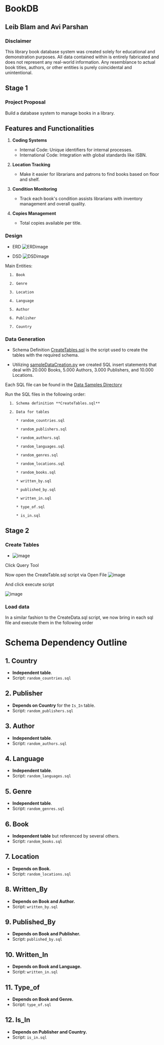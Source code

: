 # BookDB

## Leib Blam and Avi Parshan

### Disclaimer

This library book database system was created solely for educational and demonstration purposes. All data contained within is entirely fabricated and does not represent any real-world information. Any resemblance to actual book titles, authors, or other entities is purely coincidental and unintentional. 

## Stage 1
### Project Proposal

Build a database system to manage books in a library.  

## Features and Functionalities  
1. **Coding Systems**  
   - Internal Code: Unique identifiers for internal processes.  
   - International Code: Integration with global standards like ISBN.  

2. **Location Tracking**  
   - Make it easier for librarians and patrons to find books based on floor and shelf. 

3. **Condition Monitoring**  
   - Track each book's condition assists librarians with inventory management and overall quality. 

4. **Copies Management**  
   - Total copies available per title.  

### Design 

   * ERD
   ![ERDimage](https://github.com/avipars/DB-Mini-Project/blob/main/Stage1/Diagrams/BookERDMap.png?raw=true)

   * DSD
   ![DSDimage](https://github.com/avipars/DB-Mini-Project/blob/main/Stage1/Diagrams/BookDSDMap.png?raw=true)


   Main Entities: 

      1. Book

      2. Genre

      3. Location

      4. Language

      5. Author

      6. Publisher

      7. Country

### Data Generation

   * Schema Definition [CreateTables.sql](https://github.com/avipars/DB-Mini-Project/blob/main/Stage1/CreateTables.sql) is the script used to create the tables with the required schema.

   * Utilizing [sampleDataCreation.py](https://github.com/avipars/DB-Mini-Project/blob/main/Stage1/Data_Samples/sampleDataCreation.py) we created SQL insert statements that deal with 20.000 Books, 5.000 Authors, 3.000 Publishers, and 10.000 Locations. 

   Each SQL file can be found in the [Data Samples Directory](https://github.com/avipars/DB-Mini-Project/blob/main/Stage1/Data_Samples/)
   
   Run the SQL files in the following order: 

      1. Schema definition **CreateTables.sql**

      2. Data for tables

         * random_countries.sql

         * random_publishers.sql

         * random_authors.sql

         * random_languages.sql

         * random_genres.sql

         * random_locations.sql

         * random_books.sql

         * written_by.sql

         * published_by.sql

         * written_in.sql

         * type_of.sql

         * is_in.sql


## Stage 2

### Create Tables

* ![image](https://github.com/user-attachments/assets/a8f66d3d-50f3-49a1-9e3b-1e6cf1d12e80)

Click Query Tool

Now open the CreateTable.sql script via Open File
![image](https://github.com/user-attachments/assets/bc311280-e445-4e25-8762-7236a0ff5b81)

And click execute script

![image](https://github.com/user-attachments/assets/47706ba8-9894-4da4-ba39-d22338730f4f)

### Load data

In a similar fashion to the CreateData.sql script, we now bring in each sql file and execute them in the following order

# Schema Dependency Outline

## 1. Country
- **Independent table**.
- Script: `random_countries.sql`

## 2. Publisher
- **Depends on Country** for the `Is_In` table.
- Script: `random_publishers.sql`

## 3. Author
- **Independent table**.
- Script: `random_authors.sql`

## 4. Language
- **Independent table**.
- Script: `random_languages.sql`

## 5. Genre
- **Independent table**.
- Script: `random_genres.sql`

## 6. Book
- **Independent table** but referenced by several others.
- Script: `random_books.sql`

## 7. Location
- **Depends on Book.**
- Script: `random_locations.sql`

## 8. Written_By
- **Depends on Book and Author.**
- Script: `written_by.sql`

## 9. Published_By
- **Depends on Book and Publisher.**
- Script: `published_by.sql`

## 10. Written_In
- **Depends on Book and Language.**
- Script: `written_in.sql`

## 11. Type_of
- **Depends on Book and Genre.**
- Script: `type_of.sql`

## 12. Is_In
- **Depends on Publisher and Country.**
- Script: `is_in.sql`





